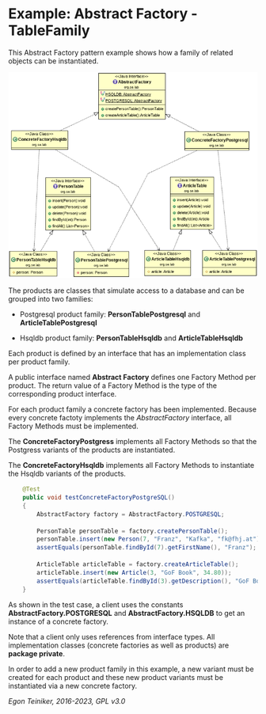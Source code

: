 # Example: Abstract Factory - TableFamily

This Abstract Factory pattern example shows how a family of related objects can be instantiated.

![Class Diagram](ClassDiagram.png)

The products are classes that simulate access to a database and can be grouped into two 
families:
* Postgresql product family: **PersonTablePostgresql** and **ArticleTablePostgresql**

* Hsqldb product family: **PersonTableHsqldb** and **ArticleTableHsqldb**

Each product is defined by an interface that has an implementation class per product family.

A public interface named **Abstract Factory** defines one Factory Method per product. 
The return value of a Factory Method is the type of the corresponding product interface.

For each product family a concrete factory has been implemented. 
Because every concrete factoty implements the *AbstractFactory* interface, all Factory Methods 
must be implemented.

The **ConcreteFactoryPostgress** implements all Factory Methods so that the Postgress variants of 
the products are instantiated.

The **ConcreteFactoryHsqldb** implements all Factory Methods to instantiate the Hsqldb variants 
of the products.

```java
    @Test
    public void testConcreteFactoryPostgreSQL()
    {
        AbstractFactory factory = AbstractFactory.POSTGRESQL;

        PersonTable personTable = factory.createPersonTable();        
        personTable.insert(new Person(7, "Franz", "Kafka", "fk@fhj.at"));
        assertEquals(personTable.findById(7).getFirstName(), "Franz");

        ArticleTable articleTable = factory.createArticleTable();
        articleTable.insert(new Article(3, "GoF Book", 34.80));
        assertEquals(articleTable.findById(3).getDescription(), "GoF Book");
    }
```
As shown in the test case, a client uses the constants **AbstractFactory.POSTGRESQL** and **AbstractFactory.HSQLDB** to 
get an instance of a concrete factory.

Note that a client only uses references from interface types. 
All implementation classes (concrete factories as well as products) are **package private**.

In order to add a new product family in this example, a new variant must be created for each 
product and these new product variants must be instantiated via a new concrete factory.


*Egon Teiniker, 2016-2023, GPL v3.0*